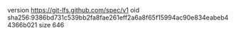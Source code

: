 version https://git-lfs.github.com/spec/v1
oid sha256:9386bd731c539bb2fa8fae261eff2a6a8f65f15994ac90e834eabeb44366b021
size 646
